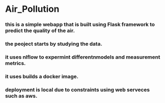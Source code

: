 # Air_Pollution
### this is a simple webapp that is built using Flask framework to predict the quality of the air.
### the peoject starts by studying the data.
### it uses nlflow to expermint differentnmodels and measurement metrics.
### it uses builds a docker image.
### deployment is local due to constraints using web serveces such as aws.
